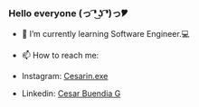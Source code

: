### Hello everyone (っ ͡❛ ͜ʖ ͡❛)っ🎔

- 🌱 I’m currently learning Software Engineer.💻


- 📫 How to reach me:
- Instagram: [Cesarin.exe](https://www.instagram.com/cesarin.exe/)
- Linkedin:  [Cesar Buendia G](https://www.linkedin.com/in/cesar-buendia-galvan-289b8a196/)
